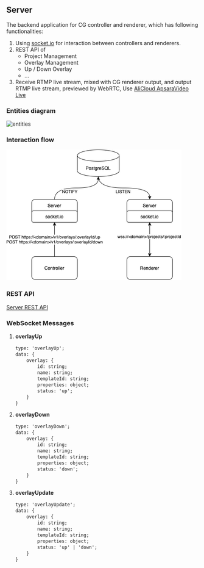 ## Server
The backend application for CG controller and renderer, which has following functionalities:
1. Using [socket.io](https://socket.io/) for interaction between controllers and renderers.
2. REST API of 
    - Project Management
    - Overlay Management
    - Up / Down Overlay
    - ...
3. Receive RTMP live stream, mixed with CG renderer output, and output RTMP live stream, previewed by WebRTC,
Use [AliCloud ApsaraVideo Live](https://www.aliyun.com/product/live?spm=5176.19720258.J_8058803260.36.3e0d2c4a083jLg)

### Entities diagram
![entities](http://www.plantuml.com/plantuml/proxy?cache=no&src=https://raw.githubusercontent.com/MyRenderer/server/master/architecture/entities.puml)

### Interaction flow
![interaction](https://raw.githubusercontent.com/MyRenderer/server/master/architecture/interaction.png)

### REST API
[Server REST API](https://app.swaggerhub.com/apis-docs/dream83619/MyRenderer/0.1)

### WebSocket Messages
1. **overlayUp**
    ```
    type: 'overlayUp';
    data: {
        overlay: {
            id: string;
            name: string;
            templateId: string;
            properties: object;
            status: 'up';
        }
    }
    ```
2. **overlayDown**
    ```
    type: 'overlayDown';
    data: {
        overlay: {
            id: string;
            name: string;
            templateId: string;
            properties: object;
            status: 'down';
        }
    }
    ```
3. **overlayUpdate**
    ```
    type: 'overlayUpdate';
    data: {
        overlay: {
            id: string;
            name: string;
            templateId: string;
            properties: object;
            status: 'up' | 'down';
        }
    }
    ```
